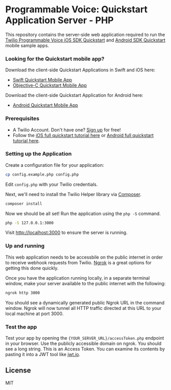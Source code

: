 Programmable Voice: Quickstart Application Server - PHP
===
This repository contains the server-side web application required to run the [Twilio Programmable Voice iOS SDK Quickstart](https://www.twilio.com/docs/api/voice-sdk/ios/getting-started) and [Android SDK Quickstart](https://www.twilio.com/docs/api/voice-sdk/android/getting-started) mobile sample apps.

### Looking for the Quickstart mobile app?

Download the client-side Quickstart Applications in Swift and iOS here:

- [Swift Quickstart Mobile App](https://github.com/twilio/voice-quickstart-swift)
- [Objective-C Quickstart Mobile App](https://github.com/twilio/voice-quickstart-objc)

Download the client-side Quickstart Application for Android here:

- [Android Quickstart Mobile App](https://github.com/twilio/voice-quickstart-android)

### Prerequisites

* A Twilio Account. Don't have one? [Sign up](https://www.twilio.com/try-twilio) for free!
* Follow the [iOS full quickstart tutorial here](https://www.twilio.com/docs/api/voice-sdk/ios/getting-started) or [Android full quickstart tutorial here](https://www.twilio.com/docs/api/voice-sdk/android/getting-started).

### Setting up the Application

Create a configuration file for your application:

```bash
cp config.example.php config.php
```

Edit `config.php` with your Twilio credentials.

Next, we'll need to install the Twilio Helper library via [Composer](https://getcomposer.org/).

```bash
composer install
```

Now we should be all set! Run the application using the `php -S` command.

```bash
php -S 127.0.0.1:3000
```

Visit [http://localhost:3000](http://localhost:3000) to ensure the server is running.

### Up and running

This web application needs to be accessbile on the public internet in order to receive webhook requests from Twilio. [Ngrok](https://ngrok.com/) is a great options for getting this done quickly.

Once you have the application running locally, in a separate terminal window, make your server available to the public internet with the following:

```bash
ngrok http 3000
```

You should see a dynamically generated public Ngrok URL in the command window. Ngrok will now tunnel all HTTP traffic directed at this URL to your local machine at port 3000.

### Test the app

Test your app by opening the `{YOUR_SERVER_URL}/accessToken.php` endpoint in your browser. Use the publicly accessible domain on ngrok. You should see a long string. This is an Access Token. You can examine its contents by pasting it into a JWT tool like [jwt.io](http://jwt.io).

License
---
MIT